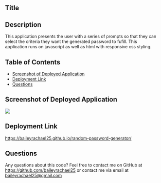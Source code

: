 ## Title
 

## Description
This application presents the user with a series of prompts so that they can select the criteria they want the generated password to fufill. This application runs on javascript as well as html with responsive css styling.

## Table of Contents
- [Screenshot of Deployed Application](#deployed)
- [Deployment Link](#deployment)
- [Questions](#questions)


## Screenshot of Deployed Application
<img src="./Assests/03-javascript-homework-demo.png">

## Deployment Link
https://baileyrachael25.github.io/random-password-generator/

## Questions
Any questions about this code? Feel free to contact me on GitHub at https://github.com/baileyrachael25 or contact me via email at baileyrachael25@gmail.com

